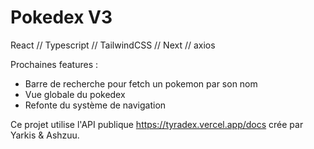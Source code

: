 # Pokedex V3

React // Typescript // TailwindCSS // Next // axios

Prochaines features :

- Barre de recherche pour fetch un pokemon par son nom
- Vue globale du pokedex
- Refonte du système de navigation

Ce projet utilise l'API publique https://tyradex.vercel.app/docs crée par Yarkis & Ashzuu.
